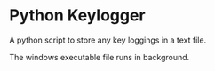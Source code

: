 # Python Keylogger

A python script to store any key loggings in a text file.

The windows executable file runs in background.